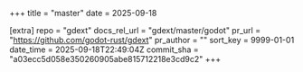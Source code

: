 +++
title = "master"
date = 2025-09-18

[extra]
repo = "gdext"
docs_rel_url = "gdext/master/godot"
pr_url = "https://github.com/godot-rust/gdext"
pr_author = ""
sort_key = 9999-01-01
date_time = 2025-09-18T22:49:04Z
commit_sha = "a03ecc5d058e350260905abe815712218e3cd9c2"
+++


